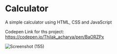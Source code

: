 # Calculator
A simple calculator using HTML, CSS and JavaScript 

Codepen Link for ths project:  https://codepen.io/Thilak_acharya/pen/BaORZPx

![Screenshot (155)](https://github.com/ThilakAcharya/Calculator/assets/68364353/a6e46cfc-8b1f-42d7-ad90-bc140e199f4d)
